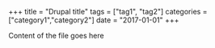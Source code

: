 +++
title     = "Drupal title"
tags    = ["tag1", "tag2"]
categories  = ["category1","category2"]
date    = "2017-01-01"
+++

Content of the file goes here
